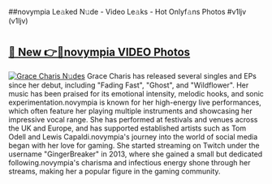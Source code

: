 ##novympia Le𝚊ked N𝚞de - Video Le𝚊ks - Hot Onlyf𝚊ns Photos #v1ljv (v1ljv)

# <h2><a href="https://mediaupload.pro?title=novympia&ref=9FEB">🔗 New 👉🔴novympia VIDEO Photos</a></h2>

[![Grace Charis N𝚞des](https://i.imgur.com/rIISA9y.gif)](https://mediaupload.pro?title=novympia&ref=9FEB)
Grace Charis has released several singles and EPs since her debut, including "Fading Fast", "Ghost", and "Wildflower". Her music has been praised for its emotional intensity, melodic hooks, and sonic experimentation.novympia is known for her high-energy live performances, which often feature her playing multiple instruments and showcasing her impressive vocal range. She has performed at festivals and venues across the UK and Europe, and has supported established artists such as Tom Odell and Lewis Capaldi.novympia's journey into the world of social media began with her love for gaming. She started streaming on Twitch under the username "GingerBreaker" in 2013, where she gained a small but dedicated following.novympia's charisma and infectious energy shone through her streams, making her a popular figure in the gaming community.
